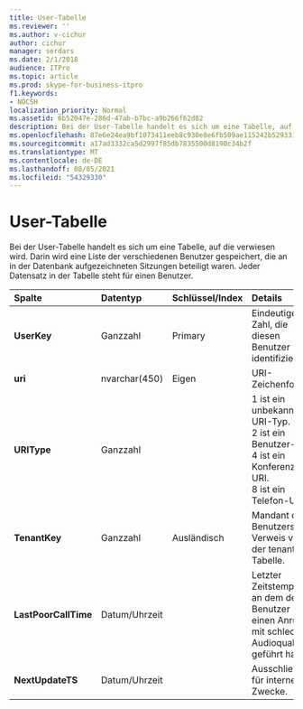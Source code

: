 ```yaml
---
title: User-Tabelle
ms.reviewer: ''
ms.author: v-cichur
author: cichur
manager: serdars
ms.date: 2/1/2018
audience: ITPro
ms.topic: article
ms.prod: skype-for-business-itpro
f1.keywords:
- NOCSH
localization_priority: Normal
ms.assetid: 6b52047e-286d-47ab-b7bc-a9b266f62d82
description: Bei der User-Tabelle handelt es sich um eine Tabelle, auf die verwiesen wird. Darin wird eine Liste der verschiedenen Benutzer gespeichert, die an in der Datenbank aufgezeichneten Sitzungen beteiligt waren. Jeder Datensatz in der Tabelle steht für einen Benutzer.
ms.openlocfilehash: 87e6e24ea9bf1073411eeb8c930e8e6fb509ae115242b529331aa43a25d5ac11
ms.sourcegitcommit: a17ad3332ca5d2997f85db7835500d8190c34b2f
ms.translationtype: MT
ms.contentlocale: de-DE
ms.lasthandoff: 08/05/2021
ms.locfileid: "54329330"
---
```

# <a name="user-table"></a>User-Tabelle
 
Bei der User-Tabelle handelt es sich um eine Tabelle, auf die verwiesen wird. Darin wird eine Liste der verschiedenen Benutzer gespeichert, die an in der Datenbank aufgezeichneten Sitzungen beteiligt waren. Jeder Datensatz in der Tabelle steht für einen Benutzer.
  
|**Spalte**|**Datentyp**|**Schlüssel/Index**|**Details**|
|:-----|:-----|:-----|:-----|
|**UserKey** <br/> |Ganzzahl  <br/> |Primary  <br/> |Eindeutige Zahl, die diesen Benutzer identifiziert.  <br/> |
|**uri** <br/> |nvarchar(450)  <br/> |Eigen  <br/> |URI-Zeichenfolge  <br/> |
|**URIType** <br/> |Ganzzahl  <br/> ||1 ist ein unbekannter URI-Typ.  <br/> 2 ist ein Benutzer-URI.  <br/> 4 ist ein Konferenz-URI.  <br/> 8 ist ein Telefon-URI.  <br/> |
|**TenantKey** <br/> |Ganzzahl  <br/> |Ausländisch  <br/> |Mandant des Benutzers. Verweis von der tenant-Tabelle.  <br/> |
|**LastPoorCallTime** <br/> |Datum/Uhrzeit  <br/> ||Letzter Zeitstempel, an dem der Benutzer einen Anruf mit schlechter Audioqualität geführt hat.  <br/> |
|**NextUpdateTS** <br/> |Datum/Uhrzeit  <br/> ||Ausschließlich für interne Zwecke.  <br/> |
   


